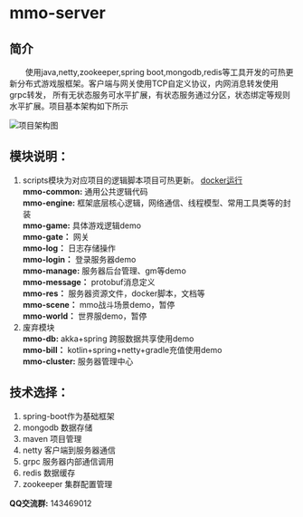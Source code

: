 # mmo-server


## 简介
&emsp;&emsp;使用java,netty,zookeeper,spring boot,mongodb,redis等工具开发的可热更新分布式游戏服框架。客户端与网关使用TCP自定义协议，内网消息转发使用grpc转发，
所有无状态服务可水平扩展，有状态服务通过分区，状态绑定等规则水平扩展。项目基本架构如下所示


![项目架构图](https://raw.githubusercontent.com/jzyong/mmo-server/master/mmo-res/img/mmo%E6%9C%8D%E5%8A%A1%E5%99%A8.png) 




## 模块说明：
1. scripts模块为对应项目的逻辑脚本项目可热更新。 [docker运行](https://github.com/jzyong/mmo-server/blob/master/mmo-res/docker/local/DockerLocalRun.md)  
**mmo-common:** 通用公共逻辑代码  
**mmo-engine:** 框架底层核心逻辑，网络通信、线程模型、常用工具类等的封装  
**mmo-game:** 具体游戏逻辑demo  
**mmo-gate：** 网关  
**mmo-log：** 日志存储操作  
**mmo-login：** 登录服务器demo  
**mmo-manage:** 服务器后台管理、gm等demo  
**mmo-message：** protobuf消息定义  
**mmo-res：** 服务器资源文件，docker脚本，文档等  
**mmo-scene：** mmo战斗场景demo，暂停  
**mmo-world：** 世界服demo，暂停  
2. 废弃模块  
**mmo-db:** akka+spring 跨服数据共享使用demo  
**mmo-bill：** kotlin+spring+netty+gradle充值使用demo  
**mmo-cluster:** 服务器管理中心  



## 技术选择：
1. spring-boot作为基础框架  
2. mongodb 数据存储
3. maven 项目管理
4. netty 客户端到服务器通信
5. grpc 服务器内部通信调用  
6. redis 数据缓存
7. zookeeper 集群配置管理
  
  
  
  
**QQ交流群:** 143469012

